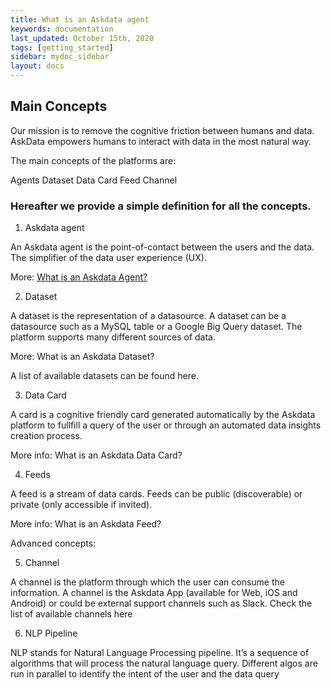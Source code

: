 ```yaml
---
title: What is an Askdata agent
keywords: documentation
last_updated: October 15th, 2020
tags: [getting_started]
sidebar: mydoc_sidebar
layout: docs
---
```


## Main Concepts

Our mission is to remove the cognitive friction between humans and data. AskData empowers humans to interact with data in the most natural way.

The main concepts of the platforms are:

Agents
Dataset
Data Card
Feed
Channel
‍

### Hereafter we provide a simple definition for all the concepts.

1. Askdata agent

An Askdata agent is the point-of-contact between the users and the data. The simplifier of the data user experience (UX).

More: [What is an Askdata Agent?](docs/askdata.com)

2. Dataset

A dataset is the representation of a datasource. A dataset can be a datasource such as a MySQL table or a Google Big Query dataset. The platform supports many different sources of data.

More: What is an Askdata Dataset?

A list of available datasets can be found here.

3. Data Card

A card is a cognitive friendly card generated automatically by the Askdata platform to fullfill a query of the user or through an automated data insights creation process.

More info: What is an Askdata Data Card?

4. Feeds

A feed is a stream of data cards. Feeds can be public (discoverable) or private (only accessible if invited).

More info: What is an Askdata Feed?

Advanced concepts:

5. Channel

A channel is the platform through which the user can consume the information. A channel is the Askdata App (available for Web, iOS and Android) or could be external support channels such as Slack. Check the list of available channels here

6. NLP Pipeline

NLP stands for Natural Language Processing pipeline. It’s a sequence of algorithms that will process the natural language query. Different algos are run in parallel to identify the intent of the user and the data query

